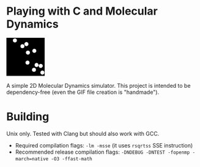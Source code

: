# Playing with C and Molecular Dynamics

![alt-text][sample-animation]

A simple 2D Molecular Dynamics simulator. This project is intended to be dependency-free (even the GIF file creation is "handmade").


# Building

Unix only. Tested with Clang but should also work with GCC.


- Required compilation flags: `-lm -msse` (it uses `rsqrtss` SSE instruction)
- Recommended release compilation flags: `-DNDEBUG -DNTEST -fopenmp -march=native -O3 -ffast-math`


[sample-animation]: https://github.com/ArthurWalraven/c_sandbox/blob/master/samples/sample.gif
